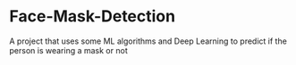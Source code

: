 # Face-Mask-Detection
A project that uses some ML algorithms and Deep Learning to predict if the person is wearing a mask or not
